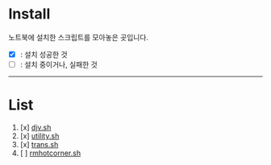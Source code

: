 # Install
노트북에 설치한 스크립트를 모아놓은 곳입니다.
- [x] : 설치 성공한 것
- [ ] : 설치 중이거나, 실패한 것

***
# List
1. [x] [djv.sh](scripts/djv.sh)
1. [x] [utility.sh](scripts/utility.sh)
1. [x] [trans.sh](scripts/utility.sh)
1. [ ] [rmhotcorner.sh](scripts/rmhotcorner.sh)
